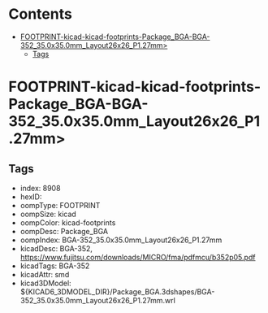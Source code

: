



Contents
========

* [FOOTPRINT-kicad-kicad-footprints-Package_BGA-BGA-352_35.0x35.0mm_Layout26x26_P1.27mm>](#footprint-kicad-kicad-footprints-package_bga-bga-352_350x350mm_layout26x26_p127mm)
	* [Tags](#tags)

# FOOTPRINT-kicad-kicad-footprints-Package_BGA-BGA-352_35.0x35.0mm_Layout26x26_P1.27mm>

## Tags

- index: 8908
- hexID: 
- oompType: FOOTPRINT
- oompSize: kicad
- oompColor: kicad-footprints
- oompDesc: Package_BGA
- oompIndex: BGA-352_35.0x35.0mm_Layout26x26_P1.27mm
- kicadDesc: BGA-352, https://www.fujitsu.com/downloads/MICRO/fma/pdfmcu/b352p05.pdf
- kicadTags: BGA-352
- kicadAttr: smd
- kicad3DModel: ${KICAD6_3DMODEL_DIR}/Package_BGA.3dshapes/BGA-352_35.0x35.0mm_Layout26x26_P1.27mm.wrl
